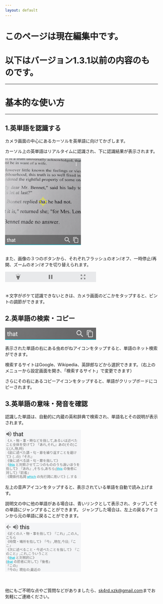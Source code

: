 ```yaml
---
layout: default
---
```


# このページは現在編集中です。
# 以下はバージョン1.3.1以前の内容のものです。
---

# 基本的な使い方
---
## 1.英単語を認識する
カメラ画面の中心にあるカーソルを英単語に向けてかざします。

カーソル上の英単語はリアルタイムに認識され、下に認識結果が表示されます。

<img src="https://raw.githubusercontent.com/bjxytw/wordlens-help/master/images/image1.png" width="250"><br><br>

また、画像の３つのボタンから、それぞれフラッシュのオン/オフ、一時停止/再開、ズームのオン/オフを切り替えられます。

<img src="https://raw.githubusercontent.com/bjxytw/wordlens-help/master/images/image3.png" width="300"><br><br>

＊文字がボケて認識できないときは、カメラ画面のどこかをタップすると、ピントの調節ができます。

## 2.英単語の検索・コピー
<img src="https://raw.githubusercontent.com/bjxytw/wordlens-help/master/images/image2.png" width="300"><br>

表示された単語の右にある虫めがねアイコンをタップすると、単語のネット検索ができます。

検索するサイトはGoogle、Wikipedia、英辞郎などから選択できます。（右上のメニューから設定画面を開き、「検索するサイト」で変更できます）

さらにその右にあるコピーアイコンをタップすると、単語がクリップボードにコピーされます。

## 3.英単語の意味・発音を確認
認識した単語は、自動的に内蔵の英和辞典で検索され、単語名とその説明が表示されます。

<img src="https://raw.githubusercontent.com/bjxytw/wordlens-help/master/images/image4.png" width="250"><br>

左上の音声アイコンをタップすると、表示されている単語を自動で読み上げます。

説明文の中に他の単語がある場合は、青いリンクとして表示され、タップしてその単語にジャンプすることができます。
ジャンプした場合は、左上の戻るアイコンから元の単語に戻ることができます。

<img src="https://raw.githubusercontent.com/bjxytw/wordlens-help/master/images/image5.png" width="250"><br><br><br>

他にもご不明な点やご質問などがありましたら、<sk4rd.xzk@gmail.com>までお気軽にご連絡ください。
